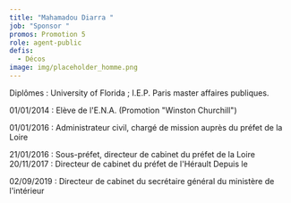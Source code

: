 ```yaml
---
title: "Mahamadou Diarra "
job: "Sponsor "
promos: Promotion 5
role: agent-public
defis:
  - Décos
image: img/placeholder_homme.png
---
```

Diplômes : University of Florida ; I.E.P. Paris master affaires publiques. 

01/01/2014 : Elève de l'E.N.A. (Promotion "Winston Churchill") 

01/01/2016 : Administrateur civil, chargé de mission auprès du préfet de la Loire 

21/01/2016 : Sous-préfet, directeur de cabinet du préfet de la Loire 20/11/2017 : Directeur de cabinet du préfet de l'Hérault Depuis le 

02/09/2019 : Directeur de cabinet du secrétaire général du ministère de l'intérieur